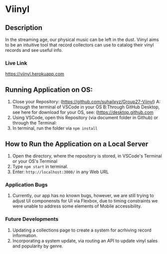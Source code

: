 # Viinyl
## Description
In the streaming age, our physical music can be left in the dust. Viinyl aims to be an intuitive tool that record collectors can use to catalog their vinyl records and see useful info.

### Live Link
https://viinyl.herokuapp.com


## Running Application on OS:
1. Close your Repository: (https://github.com/suhailxyz/Group27-Viinyl)
A: Through the terminal of VSCode in your OS
B:Through GitHub Desktop, see here for download for your OS, see: (https://desktop.github.com
2. Using VSCode, open this Repository (via document folder in Github) or through the Terminal:
3. In terminal, run the folder via `npm install`

## How to Run the Application on a Local Server
1. Open the directory, where the repository is stored, in VSCode's Terminal or your OS's Terminal
2. Type `npm start` in terminal.
3. Enter: `http://localhost:3000/` in any Web URL 

### Application Bugs 
1. Currently, our app has no known bugs, however, we are still trying to adjust UI componensts for UI via Flexbox, due to timing constraints we were unable to address some elements of Mobile accessibility. 

### Future Developments
1. Updating a collections page to create a system for acrhiving record information.
2. Incorporating a system update, via routing an API to update vinyl sales and popularity by genre. 
